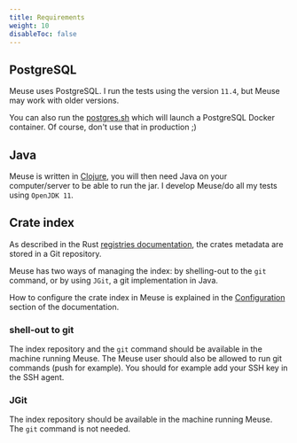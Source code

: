 ```yaml
---
title: Requirements
weight: 10
disableToc: false
---
```


## PostgreSQL

Meuse uses PostgreSQL. I run the tests using the version `11.4`, but Meuse may work with older versions.

You can also run the [postgres.sh](https://github.com/mcorbin/meuse/blob/master/postgres.sh) which will launch a PostgreSQL Docker container. Of course, don't use that in production ;)

## Java

Meuse is written in [Clojure](https://clojure.org/), you will then need Java on your computer/server to be able to run the jar. I develop Meuse/do all my tests using `OpenJDK 11`.

## Crate index

As described in the Rust [registries documentation](https://doc.rust-lang.org/nightly/cargo/reference/registries.html), the crates metadata are stored in a Git repository.

Meuse has two ways of managing the index: by shelling-out to the `git` command, or by using `JGit`, a git implementation in Java.

How to configure the crate index in Meuse is explained in the [Configuration](/installation/configuration) section of the documentation.

### shell-out to git

The index repository and the `git` command should be available in the machine running Meuse. The Meuse user should also be allowed to run git commands (push for example). You should for example add your SSH key in the SSH agent.

### JGit

The index repository should be available in the machine running Meuse. The `git` command is not needed.
